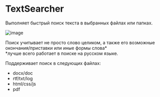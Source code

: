 # TextSearcher
Выполняет быстрый поиск текста в выбранных файлах или папках.

![image](https://user-images.githubusercontent.com/39953109/227252213-f63e72e9-0069-4fb2-832f-9a08c25a4c19.png)

Поиск учитывает не просто слово целиком, а также его возможные окончания/приставки или иные формы слова*  
*лучше всего работает в поиске на русском языке.  

Поддерживает поиск в следующих файлах:
- docx/doc
- rtf/txt/log
- html/css/js
- pdf
